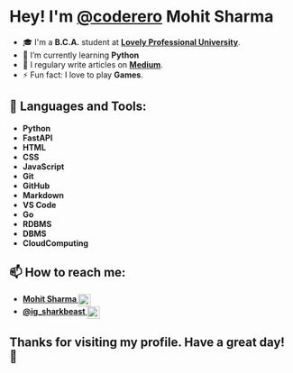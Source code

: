 # Hey! I'm [**@coderero**](http://github/coderero) **Mohit Sharma**

- 🎓 I'm a **B.C.A.** student at **[Lovely Professional University](https://www.lpu.in/)**.
- 🌱 I’m currently learning **Python**
- 📝 I regulary write articles on **[Medium](https://medium.com/@coderero)**.
- ⚡ Fun fact: I love to play **Games**.

## 🚀 Languages and Tools:

- **Python**
- **FastAPI**
- **HTML**
- **CSS**
- **JavaScript**
- **Git**
- **GitHub**
- **Markdown**
- **VS Code**
- **Go**
- **RDBMS**
- **DBMS**
- **CloudComputing**

## 📫 How to reach me:

- **[Mohit Sharma <img align="center" alt="coderero | LinkedIn" width="22px" src="https://img.uxwing.com/wp-content/themes/uxwing/download/brands-social-media/linkedin-square-color-icon.svg" />](https://www.linkedin.com/in/mohit-sharma-7503b2246/)**
- **[@ig_sharkbeast <img align="center" alt="coderero | Instagram" width="22px" src="https://img.uxwing.com/wp-content/themes/uxwing/download/brands-social-media/instagram-color-icon.svg" />](https://www.instagram.com/coderero/)**

## Thanks for visiting my profile. Have a great day! 👋
